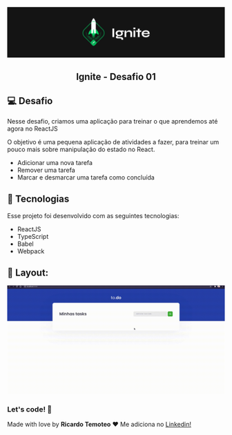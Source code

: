 <img alt="ignite" src="https://github.com/ricardoltt/ignite-desafio01/blob/main/.github/background.png" />

<h2 align="center">
 Ignite - Desafio 01
</h2>



## 💻 Desafio

Nesse desafio, criamos uma aplicação para treinar o que aprendemos até agora no ReactJS

O objetivo é uma pequena aplicação de atividades a fazer, para treinar um pouco mais sobre manipulação do estado no React.

- Adicionar uma nova tarefa
- Remover uma tarefa
- Marcar e desmarcar uma tarefa como concluída



## 🚀 Tecnologias

Esse projeto foi desenvolvido com as seguintes tecnologias:

- ReactJS
- TypeScript
- Babel
- Webpack



## 🔖 Layout:

![vídeo tela](https://github.com/ricardoltt/ignite-desafio01/blob/main/.github/video-tela.gif)



### Let's code! 🚀

Made with love by **Ricardo Temoteo** ❤️ Me adiciona no [Linkedin!](https://www.linkedin.com/in/ricardoltt/)

